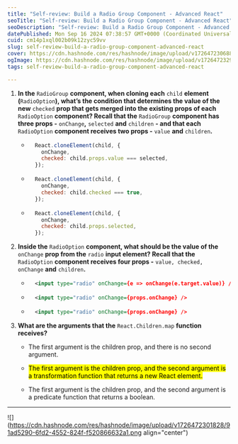 ```yaml
---
title: "Self-review: Build a Radio Group Component - Advanced React"
seoTitle: "Self-review: Build a Radio Group Component - Advanced React"
seoDescription: "Self-review: Build a Radio Group Component - Advanced React"
datePublished: Mon Sep 16 2024 07:38:57 GMT+0000 (Coordinated Universal Time)
cuid: cm14p1xql002b09k12zyc59vv
slug: self-review-build-a-radio-group-component-advanced-react
cover: https://cdn.hashnode.com/res/hashnode/image/upload/v1726472306885/0ab1759d-48c4-4299-ae98-d62f8377330c.jpeg
ogImage: https://cdn.hashnode.com/res/hashnode/image/upload/v1726472329039/619d44f4-29aa-49c8-9f24-d08e9a35af22.jpeg
tags: self-review-build-a-radio-group-component-advanced-react

---
```


1. **In the** `RadioGroup` **component, when cloning each** `child` **element (**`RadioOption`**), what’s the condition that determines the value of the new** `checked` **prop that gets merged into the existing props of each** `RadioOption` **component? Recall that the** `RadioGroup` **component has three props -** `onChange`**,** `selected` **and** `children` **- and that each** `RadioOption` **component receives two props -** `value` **and** `children`**.**
    
    * ```javascript
        React.cloneElement(child, {
          onChange,
          checked: child.props.value === selected,
        });
        ```
        
    * ```javascript
        React.cloneElement(child, {
          onChange,
          checked: child.checked === true,
        });
        ```
        
    * ```javascript
        React.cloneElement(child, {
          onChange,
          checked: child.props.selected,
        });
        ```
        
2. **Inside the** `RadioOption` **component, what should be the value of the** `onChange` **prop from the** `radio` **input element? Recall that the** `RadioOption` **component receives four props -** `value, checked, onChange` **and** `children`**.**
    
    * ```xml
        <input type="radio" onChange={e => onChange(e.target.value)} />
        ```
        
    * ```xml
        <input type="radio" onChange={props.onChange} />
        ```
        
    * ```xml
        <input type="radio" onChange={props.onChange} />
        ```
        
3. **What are the arguments that the** `React.Children.map` **function receives?**
    
    * The first argument is the children prop, and there is no second argument.
        
    * <mark>The first argument is the children prop, and the second argument is a transformation function that returns a new React element.</mark>
        
    * The first argument is the children prop, and the second argument is a predicate function that returns a boolean.
        

---

![](https://cdn.hashnode.com/res/hashnode/image/upload/v1726472301828/91ad5290-6fd2-4552-824f-f520866632a1.png align="center")